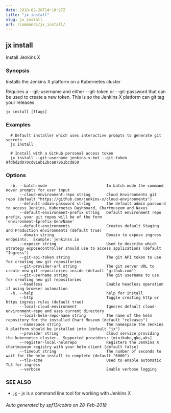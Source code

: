 ```yaml
---
date: 2018-02-28T14:10:27Z
title: "jx install"
slug: jx_install
url: /commands/jx_install/
---
```

## jx install

Install Jenkins X

### Synopsis

Installs the Jenkins X platform on a Kubernetes cluster 

Requires a --git-username and either --git-token or --git-password that can be used to create a new token. This is so the Jenkins X platform can git tag your releases

```
jx install [flags]
```

### Examples

```
  # Default installer which uses interactive prompts to generate git secrets
  jx install
  
  # Install with a GitHub personal access token
  jx install --git-username jenkins-x-bot --git-token 9fdbd2d070cd81eb12bca87861bcd850
```

### Options

```
  -b, --batch-mode                          In batch mode the command never prompts for user input
      --cloud-environment-repo string       Cloud Environments git repo (default "https://github.com/jenkins-x/cloud-environments")
      --default-admin-password string       the default admin password to access Jenkins, Kubernetes Dashboard, Chartmuseum and Nexus
      --default-environment-prefix string   Default environment repo prefix, your git repos will be of the form 'environment-$prefix-$envName'
      --default-environments                Creates default Staging and Production environments (default true)
      --domain string                       Domain to expose ingress endpoints.  Example: jenkinsx.io
      --exposer string                      Used to describe which strategy exposecontroller should use to access applications (default "Ingress")
      --git-api-token string                The git API token to use for creating new git repositories
      --git-provider-url string             The git server URL to create new git repositories inside (default "github.com")
      --git-username string                 The git username to use for creating new git repositories
      --headless                            Enable headless operation if using browser automation
  -h, --help                                help for install
      --http                                Toggle creating http or https ingress rules (default true)
      --local-cloud-environment             Ignores default cloud-environment-repo and uses current directory 
      --local-helm-repo-name string         The name of the helm repository for the installed Chart Museum (default "releases")
      --namespace string                    The namespace the Jenkins X platform should be installed into (default "jx")
      --provider string                     Cloud service providing the kubernetes cluster.  Supported providers: [minikube,gke,aks]
      --register-local-helmrepo             Registers the Jenkins X chartmuseum registry with your helm client [default false]
      --timeout string                      The number of seconds to wait for the helm install to complete (default "6000")
      --tls-acme                            Used to enable automatic TLS for ingress
      --verbose                             Enable verbose logging
```

### SEE ALSO

* [jx](/commands/jx/)	 - jx is a command line tool for working with Jenkins X

###### Auto generated by spf13/cobra on 28-Feb-2018

